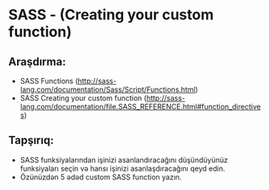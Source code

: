 # SASS - (Creating your custom function) 
## Araşdırma:
- SASS Functions (http://sass-lang.com/documentation/Sass/Script/Functions.html)
- SASS Creating your custom function (http://sass-lang.com/documentation/file.SASS_REFERENCE.html#function_directives)
## Tapşırıq:
- SASS funksiyalarından işinizi asanlandıracağını düşündüyünüz funksiyaları seçin və hansı işinizi asanlaşdıracağını qeyd edin.
- Özünüzdən 5 ədəd custom SASS function yazın.